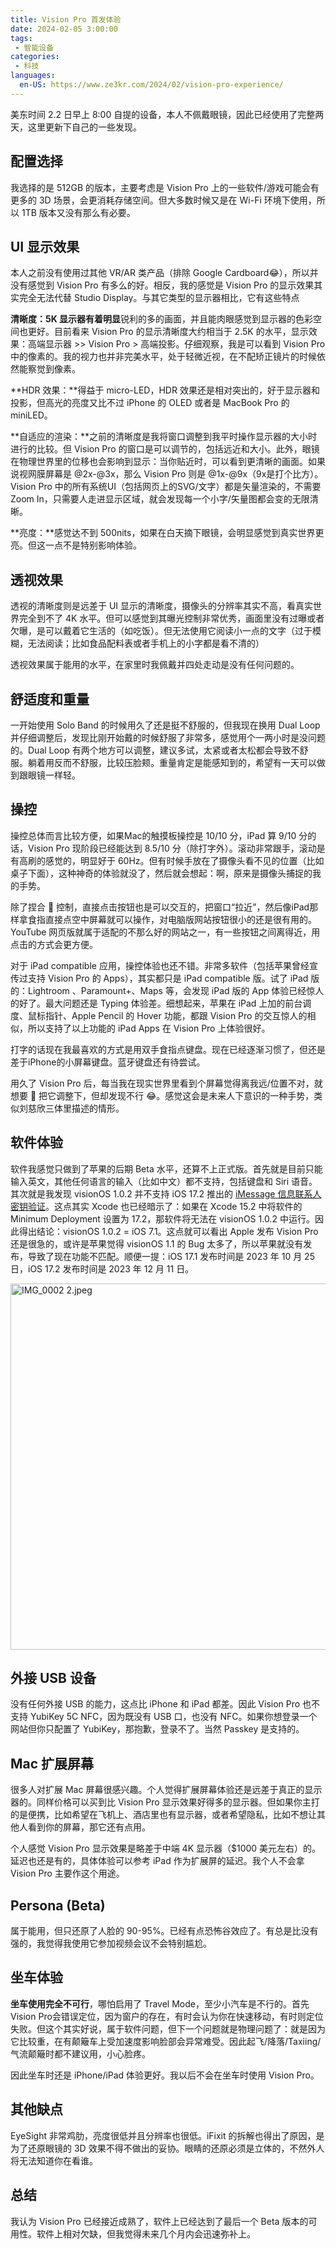 ```yaml
---
title: Vision Pro 首发体验
date: 2024-02-05 3:00:00
tags: 
 - 智能设备
categories:
 - 科技
languages:
  en-US: https://www.ze3kr.com/2024/02/vision-pro-experience/
---
```


美东时间 2.2 日早上 8:00 自提的设备，本人不佩戴眼镜，因此已经使用了完整两天，这里更新下自己的一些发现。

## 配置选择

我选择的是 512GB 的版本，主要考虑是 Vision Pro 上的一些软件/游戏可能会有更多的 3D 场景，会更消耗存储空间。但大多数时候又是在 Wi-Fi 环境下使用，所以 1TB 版本又没有那么有必要。

## UI 显示效果

本人之前没有使用过其他 VR/AR 类产品（排除 Google Cardboard😂），所以并没有感觉到 Vision Pro 有多么的好。相反，我的感觉是 Vision Pro 的显示效果其实完全无法代替 Studio Display。与其它类型的显示器相比，它有这些特点

**清晰度：**5K 显示器有着**明显**锐利的多的画面，并且能肉眼感觉到显示器的色彩空间也更好。目前看来 Vision Pro 的显示清晰度大约相当于 2.5K 的水平，显示效果：高端显示器 >> Vision Pro > 高端投影。仔细观察，我是可以看到 Vision Pro 中的像素的。我的视力也并非完美水平，处于轻微近视，在不配矫正镜片的时候依然能察觉到像素。

**HDR 效果：**得益于 micro-LED，HDR 效果还是相对突出的，好于显示器和投影，但高光的亮度又比不过 iPhone 的 OLED 或者是 MacBook Pro 的 miniLED。

**自适应的渲染：**之前的清晰度是我将窗口调整到我平时操作显示器的大小时进行的比较。但 Vision Pro 的窗口是可以调节的，包括远近和大小。此外，眼镜在物理世界里的位移也会影响到显示：当你贴近时，可以看到更清晰的画面。如果说视网膜屏幕是 @2x-@3x，那么 Vision Pro 则是 @1x-@9x（9x是打个比方）。Vision Pro 中的所有系统UI（包括网页上的SVG/文字）都是矢量渲染的，不需要 Zoom In，只需要人走进显示区域，就会发现每一个小字/矢量图都会变的无限清晰。

**亮度：**感觉达不到 500nits，如果在白天摘下眼镜，会明显感觉到真实世界更亮。但这一点不是特别影响体验。

## 透视效果

透视的清晰度则是远差于 UI 显示的清晰度，摄像头的分辨率其实不高，看真实世界完全到不了 4K 水平。但可以感觉到其曝光控制非常优秀，画面里没有过曝或者欠曝，是可以戴着它生活的（如吃饭）。但无法使用它阅读小一点的文字（过于模糊，无法阅读；比如食品配料表或者手机上的小字都是看不清的）

透视效果属于能用的水平，在家里时我佩戴并四处走动是没有任何问题的。

## 舒适度和重量

一开始使用 Solo Band 的时候用久了还是挺不舒服的，但我现在换用 Dual Loop 并仔细调整后，发现比刚开始戴的时候舒服了非常多，感觉用个一两小时是没问题的。Dual Loop 有两个地方可以调整，建议多试，太紧或者太松都会导致不舒服。躺着用反而不舒服，比较压脸颊。重量肯定是能感知到的，希望有一天可以做到跟眼镜一样轻。

## 操控

操控总体而言比较方便，如果Mac的触摸板操控是 10/10 分，iPad 算 9/10 分的话，Vision Pro 现阶段已经能达到 8.5/10 分（除打字外）。滚动非常跟手，滚动是有高刷的感觉的，明显好于 60Hz。但有时候手放在了摄像头看不见的位置（比如桌子下面），这种神奇的体验就没了，然后就会想起：啊，原来是摄像头捕捉的我的手势。

除了捏合 🤌 控制，直接点击按钮也是可以交互的，把窗口“拉近”，然后像iPad那样拿食指直接点空中屏幕就可以操作，对电脑版网站按钮很小的还是很有用的。YouTube 网页版就属于适配的不那么好的网站之一，有一些按钮之间离得近，用点击的方式会更方便。

对于 iPad compatible 应用，操控体验也还不错。非常多软件（包括苹果曾经宣传过支持 Vision Pro 的 Apps），其实都只是 iPad compatible 版。试了 iPad 版的：Lightroom 、Paramount+、Maps 等，会发现 iPad 版的 App 体验已经惊人的好了。最大问题还是 Typing 体验差。细想起来，苹果在 iPad 上加的前台调度、鼠标指针、Apple Pencil 的 Hover 功能，都跟 Vision Pro 的交互惊人的相似，所以支持了以上功能的 iPad Apps 在 Vision Pro 上体验很好。

打字的话现在我最喜欢的方式是用双手食指点键盘。现在已经逐渐习惯了，但还是差于iPhone的小屏幕键盘。蓝牙键盘还有待尝试。

用久了 Vision Pro 后，每当我在现实世界里看到个屏幕觉得离我远/位置不对，就想要 🤌 把它调整下，但却发现不行 😂。感觉这会是未来人下意识的一种手势，类似刘慈欣三体里描述的情形。

## 软件体验

软件我感觉只做到了苹果的后期 Beta 水平，还算不上正式版。首先就是目前只能输入英文，其他任何语言的输入（比如中文）都不支持，包括键盘和 Siri 语音。其次就是我发现 visionOS 1.0.2 并不支持 iOS 17.2 推出的 [iMessage 信息联系人密钥验证](https://support.apple.com/zh-cn/HT213465)。这点其实 Xcode 也已经暗示了：如果在 Xcode 15.2 中将软件的 Minimum Deployment 设置为 17.2，那软件将无法在 visionOS 1.0.2 中运行。因此得出结论：visionOS 1.0.2 = iOS 7.1。这点就可以看出 Apple 发布 Vision Pro 还是很急的，或许是苹果觉得 visionOS 1.1 的 Bug 太多了，所以苹果就没有发布，导致了现在功能不匹配。顺便一提：iOS 17.1 发布时间是 2023 年 10 月 25 日，iOS 17.2 发布时间是 2023 年 12 月 11 日。

<img src="https://cdn.yangxi.tech/images/c3f57a0e-ada0-4837-2280-a56e8c55f400/extra" alt="IMG_0002 2.jpeg" width="782" height="586"/>

## 外接 USB 设备

没有任何外接 USB 的能力，这点比 iPhone 和 iPad 都差。因此 Vision Pro 也不支持 YubiKey 5C NFC，因为既没有 USB 口，也没有 NFC。如果你想登录一个网站但你只配置了 YubiKey，那抱歉，登录不了。当然 Passkey 是支持的。

## Mac 扩展屏幕

很多人对扩展 Mac 屏幕很感兴趣。个人觉得扩展屏幕体验还是远差于真正的显示器的。同样价格可以买到比 Vision Pro 显示效果好得多的显示器。但如果你主打的是便携，比如希望在飞机上、酒店里也有显示器，或者希望隐私，比如不想让其他人看到你的屏幕，那它还有点用。

个人感觉 Vision Pro 显示效果是略差于中端 4K 显示器（$1000 美元左右）的。延迟也还是有的，具体体验可以参考 iPad 作为扩展屏的延迟。我个人不会拿 Vision Pro 主要作这个用途。

## Persona (Beta)

属于能用，但只还原了人脸的 90-95%。已经有点恐怖谷效应了。有总是比没有强的，我觉得我使用它参加视频会议不会特别尴尬。

## 坐车体验

**坐车使用完全不可行**，哪怕启用了 Travel Mode，至少小汽车是不行的。首先Vision Pro会错误定位，因为窗户的存在，有时会认为你在快速移动，有时则定位失败。但这个其实好说，属于软件问题，但下一个问题就是物理问题了：就是因为它比较重，在有颠簸车上受加速度影响脸部会异常难受。因此起飞/降落/Taxiing/气流颠簸时都不建议用，小心脸疼。

因此坐车时还是 iPhone/iPad 体验更好。我以后不会在坐车时使用 Vision Pro。

## 其他缺点

EyeSight 非常鸡肋，亮度很低并且分辨率也很低。iFixit 的拆解也得出了原因，是为了还原眼镜的 3D 效果不得不做出的妥协。眼睛的还原必须是立体的，不然外人将无法知道你在看谁。

## 总结

我认为 Vision Pro 已经接近成熟了，软件上已经达到了最后一个 Beta 版本的可用性。软件上相对欠缺，但我觉得未来几个月内会迅速弥补上。
